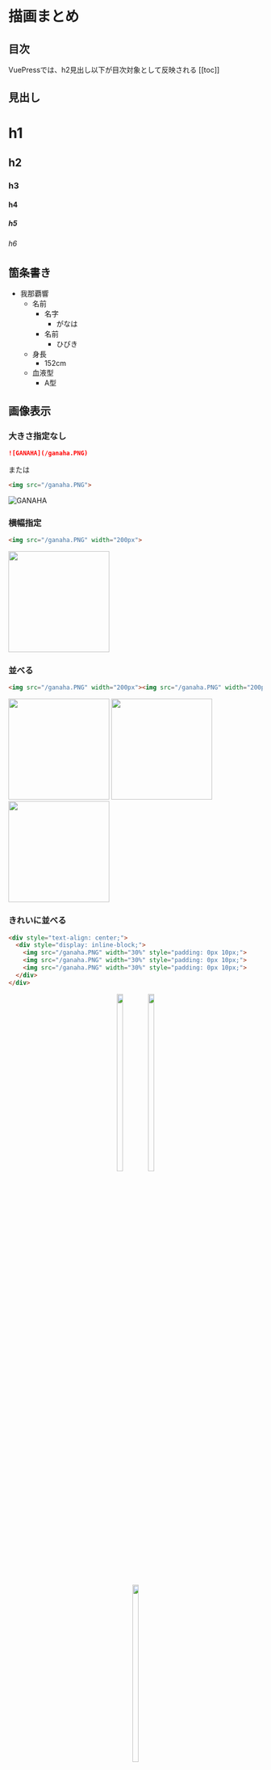 # 描画まとめ

## 目次
VuePressでは、h2見出し以下が目次対象として反映される
[[toc]]

## 見出し
# h1
## h2
### h3
#### h4
##### h5
###### h6

## 箇条書き
- 我那覇響
  - 名前
    - 名字
      - がなは
    - 名前
      - ひびき
  - 身長
    - 152cm
  - 血液型
    - A型

## 画像表示
### 大きさ指定なし
```markdown
![GANAHA](/ganaha.PNG)
```
または
```html
<img src="/ganaha.PNG">
```
![GANAHA](/ganaha.PNG)

### 横幅指定
```html
<img src="/ganaha.PNG" width="200px">
```
<img src="/ganaha.PNG" width="200px">

### 並べる
```html
<img src="/ganaha.PNG" width="200px"><img src="/ganaha.PNG" width="200px"><img src="/ganaha.PNG" width="200px">
```
<img src="/ganaha.PNG" width="200px">
<img src="/ganaha.PNG" width="200px">
<img src="/ganaha.PNG" width="200px">

### きれいに並べる
```html
<div style="text-align: center;">
  <div style="display: inline-block;">
    <img src="/ganaha.PNG" width="30%" style="padding: 0px 10px;">
    <img src="/ganaha.PNG" width="30%" style="padding: 0px 10px;">
    <img src="/ganaha.PNG" width="30%" style="padding: 0px 10px;">
  </div>
</div>
```
<div style="text-align: center;">
  <div style="display: inline-block;">
    <img src="/ganaha.PNG" width="30%" style="padding: 0px 10px;">
    <img src="/ganaha.PNG" width="30%" style="padding: 0px 10px;">
    <img src="/ganaha.PNG" width="30%" style="padding: 0px 10px;">
  </div>
</div>

## 番号付きリスト
1. 765
2. 283
3. 346

## 引用
> ヤヴァイ

## 二重引用
> nyaa
>> myaa

## 区切り

block1

---

block2

---

## 書体
ここは、*斜体*にしてる

ここは、**強調**にしてる

~~あーそういうことね。完全に理解した~~

## 絵文字
:tada: :100:

## リンク
[スターリットシーズン](https://starlit-season.idolmaster.jp/)

直書きは自動的にリンク生成されない
https://starlit-season.idolmaster.jp/＼

## コード
### 単一行
`はいさーい！！`

### 複数行
- 言語の指定で色分け
- 左側に行番号表示可能
- 行番号を指定して強調表示可能

```js{18}
<script>
import { getIdolProfile } from '../api/sampleData'

export default {
  data () {
    return {
      idolList: [],
      viewData: [],
      loading: false
    }
  },
  methods: {
    test () {
      this.idolList = []
      this.loading = true
      getIdolProfile()
        .then(res => {
          this.idolList = res.data.results.bindings
        })
        .catch(err => {
          alert(err)
        })
        .finally(() => {
          this.loading = false
        })
    }
  }
}
</script>
```

## テーブル
|header1|header2|header3|
|:--|--:|:--:|
|align left|align right|align center|
|a|b|c|

## カスタムコンテナ
::: tip
これはチップです。
:::

::: warning
これは警告です。
:::

::: danger 注意するべき点
これは危険な警告です。
:::

## SPAリンク
[アイドル一覧](/idol/)

